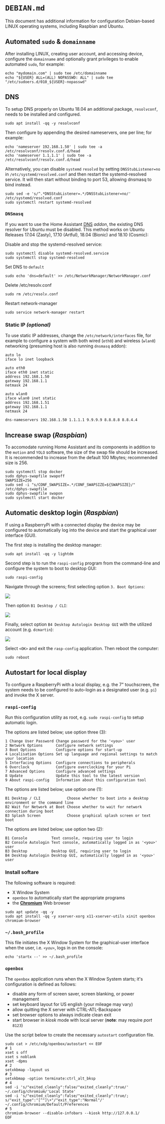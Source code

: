 # `DEBIAN.md`
This document has additional information for configuration Debian-based LINUX operating systems, including Raspbian and Ubuntu.  

## Automated `sudo` & `domainname`
After installing LINUX, creating user account, and accessing device, configure the `domainname` and optionally grant privileges to enable automated `sudo`, for example:

```
echo "mydomain.com" | sudo tee /etc/domainname
echo "${USER} ALL=(ALL) NOPASSWD: ALL" | sudo tee "/etc/sudoers.d/010_${USER}-nopasswd"
```

## DNS
To setup DNS properly on Ubuntu 18.04 an additional package, `resolvconf`, needs to be installed and configured.

```
sudo apt install -qq -y resolvconf
```

Then configure by appending the desired nameservers, one per line; for example:

```
echo 'nameserver 192.168.1.50' | sudo tee -a /etc/resolvconf/resolv.conf.d/head
echo 'nameserver 1.1.1.1' | sudo tee -a /etc/resolvconf/resolv.conf.d/head
```

Alternatively, you can disable `systemd` `resolvd` by setting `DNSStubListener=no` in `/etc/systemd/resolved.conf` and then restart the systemd-resolved service. It will then start without binding to port 53, allowing dnsmasq to bind instead.

```
sudo sed -e 's/^.*DNSStubListener=.*/DNSStubListener=no/' /etc/systemd/resolved.conf
sudo systemctl restart systemd-resolved
```

### `DNSmasq`
If you want to use the Home Assistant [DNS](https://www.home-assistant.io/addons/dnsmasq/) _addon_, the existing DNS resolver for Ubuntu must be disabled.  This method works on Ubuntu Releases 17.04 (Zasty), 17.10 (Artful), 18.04 (Bionic) and 18.10 (Cosmic):

Disable and stop the systemd-resolved service:

```
sudo systemctl disable systemd-resolved.service
sudo systemctl stop systemd-resolved
```

Set DNS to `default`

```
sudo echo 'dns=default' >> /etc/NetworkManager/NetworkManager.conf
```

Delete  /etc/resolv.conf

```
sudo rm /etc/resolv.conf
```

Restart network-manager

```
sudo service network-manager restart
```

### Static IP _(optional)_
To use static IP addresses, change the `/etc/network/interfaces` file, for example to configure a system with both wired (`eth0`) and wireless (`wlan0`) networking (presuming host is also running `dnsmasq` addon):

```
auto lo
iface lo inet loopback

auto eth0
iface eth0 inet static
address 192.168.1.50
gateway 192.168.1.1
netmask 24

auto wlan0 
iface wlan0 inet static
address 192.168.1.51
gateway 192.168.1.1
netmask 24

dns-nameservers 192.168.1.50 1.1.1.1 9.9.9.9 8.8.8.8 8.8.4.4
```

## Increase swap  (_Raspbian_)
To accomodate running Home Assistant and its components in addition to the `motion` and `YOLO` software, the size of the swap file should be increased.  It is recommended to increase from the default 100 Mbytes; recommended size is 256.

```
sudo systemctl stop docker
sudo dphys-swapfile swapoff
SWAPSIZE=256
sudo sed -i "s/CONF_SWAPSIZE=.*/CONF_SWAPSIZE=${SWAPSIZE}/" /etc/dphys-swapfile
sudo dphys-swapfile swapon
sudo systemctl start docker
```

## Automatic desktop login (_Raspbian_)
If using a RaspberryPi with a connected display the device may be configured to automatically log into the device and start the graphical user interface (GUI).

The first step is installing the desktop manager:

```
sudo apt install -qq -y lightdm
```

Second step is to run the `raspi-config` program from the command-line and configure the system to boot to desktop GUI:

```
sudo raspi-config
```

Navigate through the screens; first selecting option `3. Boot Options`:

<img src="https://raw.githubusercontent.com/dcmartin/addons/master/docs/samples/raspi-config-1.png">

Then option `B1 Desktop / CLI`:

<img src="https://raw.githubusercontent.com/dcmartin/addons/master/docs/samples/raspi-config-2.png">

Finally, select option `B4 Desktop Autologin Desktop GUI` with the utilized account (e.g. `dcmartin`):

<img src="https://raw.githubusercontent.com/dcmartin/addons/master/docs/samples/raspi-config-3.png">

Select `<OK>` and exit the `rasp-config` application.  Then reboot the computer:

```
sudo reboot
```

## Autostart for local display
To configure a RaspberryPi with a local display, e.g. the 7" touchscreen, the system needs to be configured to auto-login as a designated user (e.g. `pi`)
and invoke the X server. 

### `raspi-config`
Run this configuration utility as root, e.g. `sudo raspi-config` to setup automatic login.  

The options are listed below; use option three (3):

```
1 Change User Password Change password for the '<you>' user
2 Network Options      Configure network settings
3 Boot Options         Configure options for start-up
4 Localisation Options Set up language and regional settings to match your location
5 Interfacing Options  Configure connections to peripherals
6 Overclock            Configure overclocking for your Pi
7 Advanced Options     Configure advanced settings
8 Update               Update this tool to the latest version
9 About raspi-config   Information about this configuration tool
```

The options are listed below; use option one (1):

```
B1 Desktop / CLI            Choose whether to boot into a desktop environment or the command line
B2 Wait for Network at Boot Choose whether to wait for network connection during boot
B3 Splash Screen            Choose graphical splash screen or text boot
```

The options are listed below; use option two (2):

```
B1 Console           Text console, requiring user to login
B2 Console Autologin Text console, automatically logged in as '<you>' user
B3 Desktop           Desktop GUI, requiring user to login
B4 Desktop Autologin Desktop GUI, automatically logged in as '<you>' user
```

### Install softare
The following software is required:

+ X Window System
+ `openbox` to automatically start the appropriate programs
+ the [**Chromium**](https://www.chromium.org/Home) Web browser

```
sudo apt update -qq -y
sudo apt install -qq -y xserver-xorg x11-xserver-utils xinit openbox chromium-browser
```

### `~/.bash_profile`
This file initiates the X Window System for the graphical-user interface when the user, i.e. _`<you>`_, logs in on the console:

```
echo 'startx --' >> ~/.bash_profile
```

### `openbox`
The `openbox` application runs when the X Window System starts; it's configuration is defined as follows:

+ disable any form of screen saver, screen blanking, or power management
+ set keyboard layout for US english (your mileage may vary)
+ allow quitting the X server with CTRL-ATL-Backspace
+ set browser options to always indicate clean exit
+ start browser in _kiosk_ mode with local server (**note**: may require _port_ `8123`)

Use the script below to create the necessary `autostart` configuration file.

```
sudo cat > /etc/xdg/openbox/autostart << EOF
# 1
xset s off
xset s noblank
xset -dpms
# 2
setxkbmap -layout us 
# 3
setxkbmap -option terminate:ctrl_alt_bksp
# 4
sed -i 's/"exited_cleanly":false/"exited_cleanly":true/' ~/.config/chromium/'Local State'
sed -i 's/"exited_cleanly":false/"exited_cleanly":true/; s/"exit_type":"[^"]\+"/"exit_type":"Normal"/' ~/.config/chromium/Default/Preferences
# 5
chromium-browser --disable-infobars --kiosk http://127.0.0.1/
EOF
```
